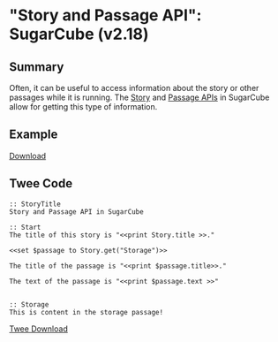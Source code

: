 # "Story and Passage API": SugarCube (v2.18)

## Summary

Often, it can be useful to access information about the story or other passages while it is running. The [Story](https://www.motoslave.net/sugarcube/2/docs/#story-api) and [Passage APIs](https://www.motoslave.net/sugarcube/2/docs/#passage-api) in SugarCube allow for getting this type of information.

## Example

[Download](sugarcube_storyandpassage_example.html)

## Twee Code

```twee
:: StoryTitle
Story and Passage API in SugarCube

:: Start
The title of this story is "<<print Story.title >>."

<<set $passage to Story.get("Storage")>>

The title of the passage is "<<print $passage.title>>."

The text of the passage is "<<print $passage.text >>"


:: Storage
This is content in the storage passage!

```

[Twee Download](sugarcube_storyandpassage_twee.txt)

